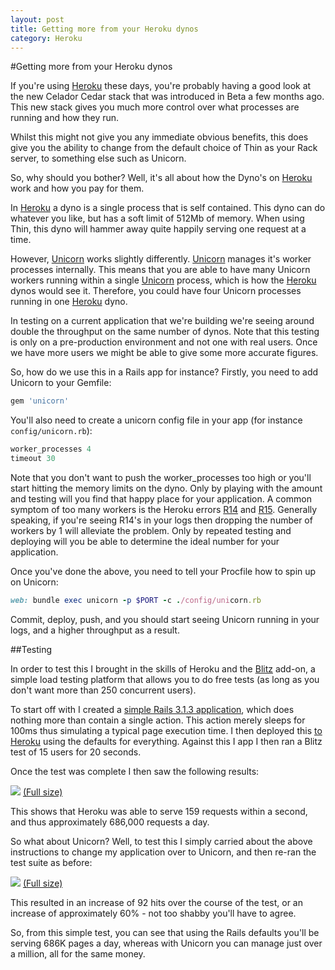 ```yaml
---
layout: post
title: Getting more from your Heroku dynos
category: Heroku
---
```


#Getting more from your Heroku dynos

If you're using [Heroku][] these days, you're probably having a good look at the new Celador Cedar stack that was introduced in Beta a few months ago.  This new stack gives you much more control over what processes are running and how they run.

Whilst this might not give you any immediate obvious benefits, this does give you the ability to change from the default choice of Thin as your Rack server, to something else such as Unicorn.

So, why should you bother?  Well, it's all about how the Dyno's on [Heroku][] work and how you pay for them.

In [Heroku][] a dyno is a single process that is self contained.  This dyno can do whatever you like, but has a soft limit of 512Mb of memory.  When using Thin, this dyno will hammer away quite happily serving one request at a time.

However, [Unicorn][] works slightly differently.  [Unicorn][] manages it's worker processes internally.  This means that you are able to have many Unicorn workers running within a single [Unicorn][] process, which is how the [Heroku][] dynos would see it.  Therefore, you could have four Unicorn processes running in one [Heroku][] dyno.

In testing on a current application that we're building we're seeing around double the throughput on the same number of dynos.  Note that this testing is only on a pre-production environment and not one with real users.  Once we have more users we might be able to give some more accurate figures.

So, how do we use this in a Rails app for instance?  Firstly, you need to add Unicorn to your Gemfile:

```ruby
gem 'unicorn'
```

You'll also need to create a unicorn config file in your app (for instance `config/unicorn.rb`):

```ruby
worker_processes 4
timeout 30
```

Note that you don't want to push the worker_processes too high or you'll start
hitting the memory limits on the dyno.  Only by playing with the amount and testing will you find that happy place for your application.
A common symptom of too many workers is the Heroku errors [R14][] and [R15][].
Generally speaking, if you're seeing R14's in your logs then dropping the number
of workers by 1 will alleviate the problem.  Only by repeated testing and
deploying will you be able to determine the ideal number for your application.

Once you've done the above, you need to tell your Procfile how to spin up on Unicorn:

```ruby
web: bundle exec unicorn -p $PORT -c ./config/unicorn.rb
```

Commit, deploy, push, and you should start seeing Unicorn running in your logs, and a higher throughput as a result.

##Testing

In order to test this I brought in the skills of Heroku and the
[Blitz](http://addons.heroku.com/blitz)
add-on, a simple load testing platform that allows you to do free tests
(as long as you don't want more than 250 concurrent users).

To start off with I created a [simple Rails 3.1.3 application](https://github.com/neilmiddleton/heroku_unicorn_test), which
does nothing more than contain a single action.  This action merely
sleeps for 100ms thus simulating a typical page execution time.  I then
deployed this [to Heroku](http://gentle-meadow-2939.herokuapp.com/base) using the defaults for everything.  Against this
I app I then ran a Blitz test of 15 users for 20 seconds.

Once the test was complete I then saw the following results:

![](/images/webrick_small.png)
[(Full size)](/images/webrick.png)

This shows that Heroku was able to serve 159 requests within a second,
and thus approximately 686,000 requests a day.

So what about Unicorn?  Well, to test this I simply carried about the
above instructions to change my application over to Unicorn, and then
re-ran the test suite as before:

![](/images/unicorn_small.png)
[(Full size)](/images/unicorn.png)

This resulted in an increase of 92 hits over the course of the test, or
an increase of approximately 60% - not too shabby you'll have to agree.

So, from this simple test, you can see that using the Rails defaults
you'll be serving 686K pages a day, whereas with Unicorn you can manage
just over a million, all for the same money.

[Heroku]: http://www.heroku.com
[Unicorn]: http://unicorn.bogomips.org/
[R14]: https://devcenter.heroku.com/articles/error-codes#r14-memory-quota-exceeded
[R15]: https://devcenter.heroku.com/articles/error-codes#r15-memory-quota-vastly-exceeded
